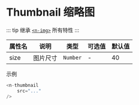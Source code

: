 # Thumbnail 缩略图

::: tip
继承 [`<n-img>`](./img.md) 所有特性
:::

| 属性名     | 说明       | 类型                            | 可选值 | 默认值   |
|---------|----------|-------------------------------|-----|-------|
| size    | 图片尺寸     | `Number`                      | -   | 40    |


示例

```javascript
<n-thumbnail
    src="..."
/>
```
